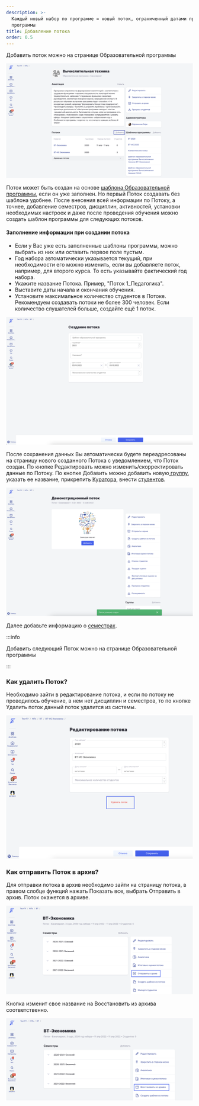 ```yaml
---
description: >-
  Каждый новый набор по программе = новый поток, ограниченный датами проведения
  программы
title: Добавление потока
order: 0.5
---
```


Добавить поток можно на странице Образовательной программы

![](<./image (4) (3) (1).png>)

Поток может быть создан на основе [шаблона Образовательной программы](./dobavlenie-potoka/shablon-programmy-osnovnogo-obrazovaniya/_index), если он уже заполнен. Но первый Поток создавать без шаблона удобнее. После внесения всей информации по Потоку, а точнее, добавление семестров, дисциплин, активностей, установки необходимых настроек и даже после проведения обучения можно создать шаблон программы для следующих потоков.

#### Заполнение информации  при создании потока

-  Если у Вас уже есть заполненные шаблоны программы, можно выбрать из них или оставить первое поле пустым.
-  Год набора автоматически указывается текущий,  при необходимости его можно изменить, если вы добавляете поток, например, для второго курса. То есть указывайте фактический год набора.
-  Укажите название Потока. Пример, "Поток 1\_Педагогика".
-  Выставите даты начала и окончания обучения.
-  Установите максимальное количество студентов в Потоке. Рекомендуем создавать потоки не более 300 человек. Если количество слушателей больше, создайте ещё 1 поток.

![](<./image (2) (2) (1).png>)

После сохранения данных Вы автоматически будете переадресованы на страницу нового созданного Потока с уведомлением, что Поток создан. По кнопке Редактировать можно изменить/скорректировать данные по Потоку. По кнопке Добавить можно добавить новую[ группу](./../../../gruppa), указать ее название, прикрепить [Куратора](https://informa.gitbook.io/novosti-odin/novosti/novaya-rol-kurator), внести [студентов](./../../../../roli-v-sisteme/studenty).

![](<./image (1) (1) (5) (1).png>)

Далее добавьте информацию о [семестрах](./../dobavlenie-semestra).

:::info 

Добавить следующий Поток можно  на странице Образовательной программы

:::

### Как удалить Поток?

Необходимо зайти в редактирование потока, и если по потоку не проводилось обучение, в нем нет дисциплин и семестров, то по кнопке Удалить поток данный поток удалится из системы.

![](<./image (85).png>)

### Как отправить Поток в архив?

Для отправки потока в архив необходимо зайти на страницу потока, в правом слобце функций нажать Показать все, выбрать Отправить в архив. Поток окажется в архиве.

![](<./image (3) (4) (1).png>)

Кнопка изменит свое название на Восстановить из архива соответственно.

![](<./image (4) (1) (1) (2).png>)